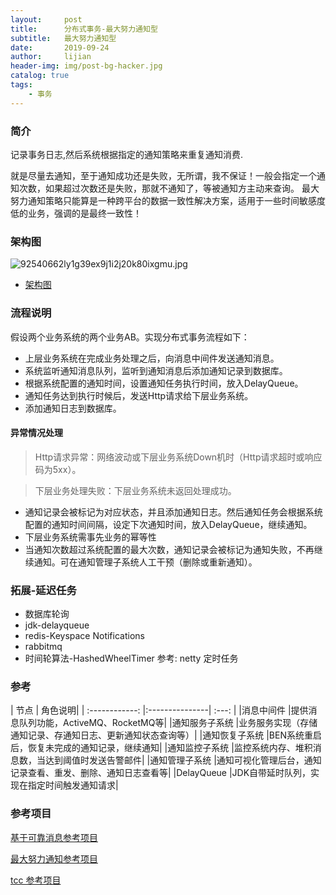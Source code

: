 ```yaml
---
layout:     post
title:      分布式事务-最大努力通知型
subtitle:   最大努力通知型
date:       2019-09-24
author:     lijian
header-img: img/post-bg-hacker.jpg
catalog: true
tags:
    - 事务
---
```


### 简介

记录事务日志,然后系统根据指定的通知策略来重复通知消费.

就是尽量去通知，至于通知成功还是失败，无所谓，我不保证！一般会指定一个通知次数，如果超过次数还是失败，那就不通知了，等被通知方主动来查询。
最大努力通知策略只能算是一种跨平台的数据一致性解决方案，适用于一些时间敏感度低的业务，强调的是最终一致性！

### 架构图

![92540662ly1g39ex9j1i2j20k80ixgmu.jpg](https://i.loli.net/2019/09/24/stjwTMW5bpFAaEU.jpg)

* [架构图](https://www.showdoc.cc/cnben?page_id=2039688505080547)


### 流程说明
假设两个业务系统的两个业务AB。实现分布式事务流程如下：

* 上层业务系统在完成业务处理之后，向消息中间件发送通知消息。
* 系统监听通知消息队列，监听到通知消息后添加通知记录到数据库。
* 根据系统配置的通知时间，设置通知任务执行时间，放入DelayQueue。
* 通知任务达到执行时候后，发送Http请求给下层业务系统。
* 添加通知日志到数据库。
#### 异常情况处理
> Http请求异常：网络波动或下层业务系统Down机时（Http请求超时或响应码为5xx）。

> 下层业务处理失败：下层业务系统未返回处理成功。

* 通知记录会被标记为对应状态，并且添加通知日志。然后通知任务会根据系统配置的通知时间间隔，设定下次通知时间，放入DelayQueue，继续通知。
* 下层业务系统需事先业务的幂等性
* 当通知次数超过系统配置的最大次数，通知记录会被标记为通知失败，不再继续通知。可在通知管理子系统人工干预（删除或重新通知）。

### 拓展-延迟任务
* 数据库轮询
* jdk-delayqueue
* redis-Keyspace Notifications
* rabbitmq
* 时间轮算法-HashedWheelTimer 参考: netty 定时任务 

### 参考
| 节点	| 角色说明|
| :------------: |:---------------| :---: |
|消息中间件	|提供消息队列功能，ActiveMQ、RocketMQ等|
|通知服务子系统	|业务服务实现（存储通知记录、存通知日志、更新通知状态查询等）|
|通知恢复子系统	|BEN系统重启后，恢复未完成的通知记录，继续通知|
|通知监控子系统	|监控系统内存、堆积消息数，当达到阈值时发送告警邮件|
|通知管理子系统	|通知可视化管理后台，通知记录查看、重发、删除、通知日志查看等|
|DelayQueue	|JDK自带延时队列，实现在指定时间触发通知请求|

### 参考项目
[基于可靠消息参考项目](https://www.showdoc.cc/rmq?page_id=1796661553395018)

[最大努力通知参考项目](https://www.showdoc.cc/cnben?page_id=2039688505080547)

[tcc 参考项目](https://www.txlcn.org/zh-cn/docs/preface.html)